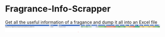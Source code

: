 # Fragrance-Info-Scrapper
Get all the useful information of a fragance and dump it all into an Excel file
![alt-text](https://github.com/Karl0497/Fragrance-Info-Scrapper/blob/master/Screenshot%202021-01-29%20011017.png)
